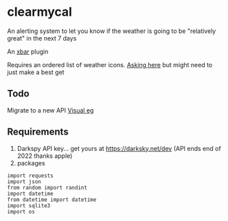 # clearmycal
An alerting system to let you know if the weather is going to be "relatively great" in the next 7 days

An [xbar](https://github.com/matryer/xbar-plugins) plugin

Requires an ordered list of weather icons. [Asking here](https://github.com/nrkno/yr-weather-symbols/issues/21#issuecomment-740599546) but might need to just make a best get

## Todo
Migrate to a new API [Visual eg](https://www.visualcrossing.com/resources/documentation/weather-api/how-to-replace-the-dark-sky-api/)

## Requirements

1. Darkspy API key... get yours at https://darksky.net/dev (API ends end of 2022 thanks apple)
2. packages
```
import requests
import json
from random import randint
import datetime
from datetime import datetime
import sqlite3
import os
```
